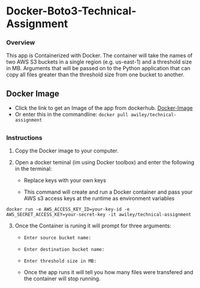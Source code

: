 # Docker-Boto3-Technical-Assignment


### Overview

This app is Containerized with Docker. The container will take the names of two AWS S3 buckets in a single region (e.g. us-east-1) and a threshold size in MB.  Arguments that will be passed on to the Python application that can copy all files greater than the threshold size from one bucket to another.

## Docker Image

* Click the link to get an Image of the app from dockerhub. [Docker-Image](https://hub.docker.com/u/awiley)
* Or enter this in the commandline: `docker pull awiley/technical-assignment`

##

### Instructions

1. Copy the Docker image to your computer.
2. Open a docker teminal (im using Docker toolbox) and enter the following in the terminal:

   * Replace keys with your own keys

   * This command will create and run a Docker container and pass your AWS s3 access keys at the runtime as environment variables

```
docker run -e AWS_ACCESS_KEY_ID=your-key-id -e AWS_SECRET_ACCESS_KEY=your-secret-key -it awiley/technical-assignment
```


3. Once the Container is runing it will prompt for three arguments:

   * `Enter source bucket name: `

   * `Enter destination bucket name: `

   * `Enter threshold size in MB: `

   * Once the app runs it will tell you how many files were transfered and the container will stop running.
